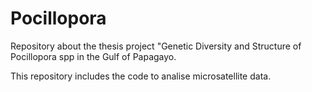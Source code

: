 # Pocillopora

Repository about the thesis project "Genetic Diversity and Structure of Pocillopora spp in the Gulf of Papagayo.

This repository includes the code to analise microsatellite data.
